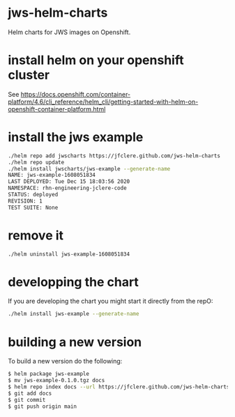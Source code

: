 # jws-helm-charts
Helm charts for JWS images on Openshift.

# install helm on your openshift cluster
See https://docs.openshift.com/container-platform/4.6/cli_reference/helm_cli/getting-started-with-helm-on-openshift-container-platform.html

# install the jws example
```bash
./helm repo add jwscharts https://jfclere.github.com/jws-helm-charts
./helm repo update
./helm install jwscharts/jws-example --generate-name
NAME: jws-example-1608051834
LAST DEPLOYED: Tue Dec 15 18:03:56 2020
NAMESPACE: rhn-engineering-jclere-code
STATUS: deployed
REVISION: 1
TEST SUITE: None
```
# remove it
```bash
./helm uninstall jws-example-1608051834
```
# developping the chart
If you are developing the chart you might start it directly from the repO:
```bash
./helm install jws-example --generate-name
```

# building a new version
To build a new version do the following:
```bash
$ helm package jws-example
$ mv jws-example-0.1.0.tgz docs
$ helm repo index docs --url https://jfclere.github.com/jws-helm-charts
$ git add docs
$ git commit
$ git push origin main
```
